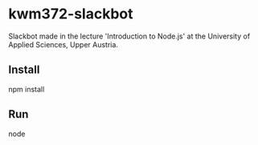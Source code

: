 # kwm372-slackbot

Slackbot made in the lecture 'Introduction to Node.js' at the University of Applied Sciences, Upper Austria.

## Install

npm install

## Run

node